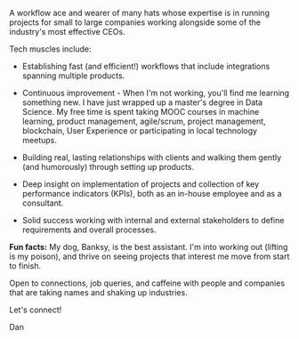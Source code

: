 A workflow ace and wearer of many hats whose expertise is in running projects for small to large companies working alongside some of the industry's most effective CEOs. 

Tech muscles include: 

* Establishing fast (and efficient!) workflows that include integrations spanning multiple products.

* Continuous improvement - When I'm not working, you'll find me learning something new. I have just wrapped up a master's degree in Data Science. My free time is spent taking MOOC courses in machine learning, product management, agile/scrum, project management, blockchain, User Experience or participating in local technology meetups. 

* Building real, lasting relationships with clients and walking them gently (and humorously) through setting up products. 

* Deep insight on implementation of projects and collection of key performance indicators (KPIs), both as an in-house employee and as a consultant.

* Solid success working with internal and external stakeholders to define requirements and overall processes.

**Fun facts:** My dog, Banksy, is the best assistant. I'm into working out (lifting is my poison), and thrive on seeing projects that interest me move from start to finish.

Open to connections, job queries, and caffeine with people and companies that are taking names and shaking up industries.

Let's connect!

Dan